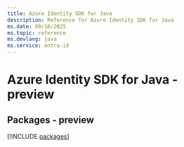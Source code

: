```yaml
---
title: Azure Identity SDK for Java
description: Reference for Azure Identity SDK for Java
ms.date: 09/18/2025
ms.topic: reference
ms.devlang: java
ms.service: entra-id
---
```

# Azure Identity SDK for Java - preview
## Packages - preview
[!INCLUDE [packages](identity-index.md)]